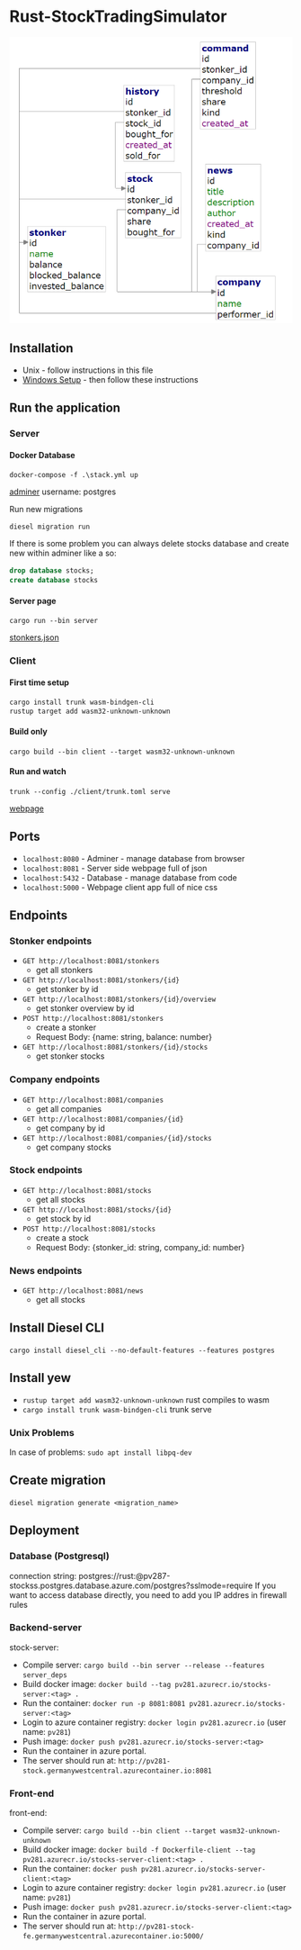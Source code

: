 # Rust-StockTradingSimulator
[![diagram](diagram.png)](http://localhost:8080/?pgsql=db&username=postgres&db=stocks&ns=public&schema=history%3A16.5278x9.0278_company%3A38.6806x19.7223_command%3A11.5278x17.9167_news%3A25.6945x18.5417_stock%3A26.6667x9.2361_stonker%3A32.9167x-2.1528)

## Installation
* Unix - follow instructions in this file
* [Windows Setup](Windows.md) - then follow these instructions

## Run the application
### Server
#### Docker Database
```
docker-compose -f .\stack.yml up
```
[adminer](http://localhost:8080)
username: postgres

Run new migrations
```
diesel migration run
```

If there is some problem you can always delete stocks database and create new within adminer like a so:
```sql
drop database stocks;
create database stocks
```

#### Server page
```
cargo run --bin server
```
[stonkers.json](http://localhost:8081/stonkers)

### Client
#### First time setup
```
cargo install trunk wasm-bindgen-cli
rustup target add wasm32-unknown-unknown
```

#### Build only
```
cargo build --bin client --target wasm32-unknown-unknown
```

#### Run and watch
```
trunk --config ./client/trunk.toml serve
```
[webpage](http://localhost:5000/)

## Ports
* `localhost:8080` - Adminer - manage database from browser
* `localhost:8081` - Server side webpage full of json
* `localhost:5432` - Database - manage database from code
* `localhost:5000` - Webpage client app full of nice css

## Endpoints
### Stonker endpoints
- `GET http://localhost:8081/stonkers`
    - get all stonkers
- `GET http://localhost:8081/stonkers/{id}`
    - get stonker by id
- `GET http://localhost:8081/stonkers/{id}/overview`
    - get stonker overview by id
- `POST http://localhost:8081/stonkers`
    - create a stonker
    - Request Body: {name: string, balance: number}
- `GET http://localhost:8081/stonkers/{id}/stocks`
    - get stonker stocks

### Company endpoints
- `GET http://localhost:8081/companies`
    - get all companies
- `GET http://localhost:8081/companies/{id}`
    - get company by id
- `GET http://localhost:8081/companies/{id}/stocks`
    - get company stocks


### Stock endpoints
- `GET http://localhost:8081/stocks`
  - get all stocks
- `GET http://localhost:8081/stocks/{id}`
    - get stock by id
- `POST http://localhost:8081/stocks`
    - create a stock
    - Request Body: {stonker_id: string, company_id: number}

### News endpoints
- `GET http://localhost:8081/news`
    - get all stocks

## Install Diesel CLI
`cargo install diesel_cli --no-default-features --features postgres`

## Install yew
* `rustup target add wasm32-unknown-unknown` rust compiles to wasm
* `cargo install trunk wasm-bindgen-cli` trunk serve

### Unix Problems
In case of problems: `sudo apt install libpq-dev`

## Create migration
`diesel migration generate <migration_name>`

## Deployment

### Database (Postgresql)
connection string: postgres://rust:<password>@pv287-stockss.postgres.database.azure.com/postgres?sslmode=require
If you want to access database directly, you need to add you IP addres in firewall rules


### Backend-server
stock-server:
- Compile server: `cargo build --bin server --release --features server_deps`
- Build docker image: `docker build --tag pv281.azurecr.io/stocks-server:<tag> .`
- Run the container: `docker run -p 8081:8081 pv281.azurecr.io/stocks-server:<tag>`
- Login to azure container registry: `docker login pv281.azurecr.io` (user name: `pv281`)
- Push image: `docker push pv281.azurecr.io/stocks-server:<tag>`
- Run the container in azure portal.
- The server should run at: `http://pv281-stock.germanywestcentral.azurecontainer.io:8081`

### Front-end
front-end:
- Compile server: `cargo build --bin client --target wasm32-unknown-unknown`
- Build docker image: `docker build -f Dockerfile-client --tag pv281.azurecr.io/stocks-server-client:<tag> .`
- Run the container: `docker push pv281.azurecr.io/stocks-server-client:<tag> `
- Login to azure container registry: `docker login pv281.azurecr.io` (user name: `pv281`)
- Push image: `docker push pv281.azurecr.io/stocks-server-client:<tag>`
- Run the container in azure portal.
- The server should run at: `http://pv281-stock-fe.germanywestcentral.azurecontainer.io:5000/`
